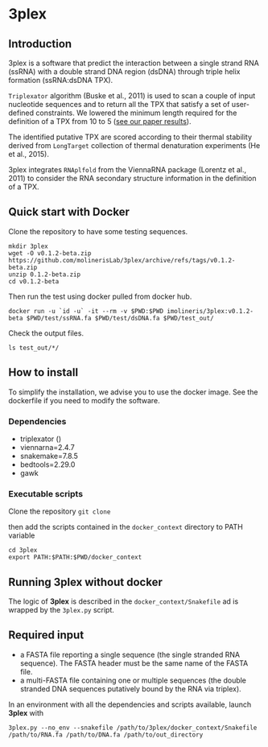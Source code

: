 # 3plex

## Introduction

3plex is a software that predict the interaction between a single strand RNA (ssRNA) with a double strand DNA region (dsDNA) through triple helix formation (ssRNA:dsDNA TPX). 

`Triplexator` algorithm (Buske et al., 2011)  is used to scan a couple of input nucleotide sequences and to return all the TPX that satisfy a set of user-defined constraints. We lowered the minimum length required for the definition of a TPX from 10 to 5 ([see our paper results](https://doi.org/10.1101/2022.07.06.496678)).

The identified putative TPX are scored according to their thermal stability derived from `LongTarget` collection of thermal denaturation experiments (He et al., 2015).

3plex integrates `RNAplfold` from the ViennaRNA package (Lorentz et al., 2011) to consider the RNA secondary structure information in the definition of a TPX.


## Quick start with Docker

Clone the repository to have some testing sequences.
```
mkdir 3plex
wget -O v0.1.2-beta.zip https://github.com/molinerisLab/3plex/archive/refs/tags/v0.1.2-beta.zip
unzip 0.1.2-beta.zip
cd v0.1.2-beta
```

Then run the test using docker pulled from docker hub.
```
docker run -u `id -u` -it --rm -v $PWD:$PWD imolineris/3plex:v0.1.2-beta $PWD/test/ssRNA.fa $PWD/test/dsDNA.fa $PWD/test_out/
```

Check the output files.
```
ls test_out/*/
```

## How to install

To simplify the installation, we advise you to use the docker image. See the dockerfile if you need to modify the software.

### Dependencies

- triplexator ()
- viennarna=2.4.7
- snakemake=7.8.5
- bedtools=2.29.0
- gawk

### Executable scripts

Clone the repository
```git clone```

then add the scripts contained in the `docker_context` directory to PATH variable
```
cd 3plex
export PATH:$PATH:$PWD/docker_context
```

## Running 3plex without docker

The logic of __3plex__ is described in the `docker_context/Snakefile` ad is wrapped by the `3plex.py` script.

## Required input 

- a FASTA file reporting a single sequence (the single stranded RNA sequence). The FASTA header must be the same name of the FASTA file.
- a multi-FASTA file containing one or multiple sequences (the double stranded DNA sequences putatively bound by the RNA via triplex).

In an environment with all the dependencies and scripts available, launch __3plex__ with

```
3plex.py --no_env --snakefile /path/to/3plex/docker_context/Snakefile /path/to/RNA.fa /path/to/DNA.fa /path/to/out_directory
```
